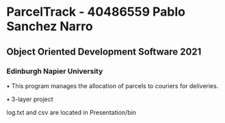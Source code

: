 # ParcelTrack - 40486559 Pablo Sanchez Narro

## Object Oriented Development Software 2021

### Edinburgh Napier University

• This program manages the allocation of parcels to couriers for deliveries.


• 3-layer project

log.txt and csv are located in Presentation/bin
